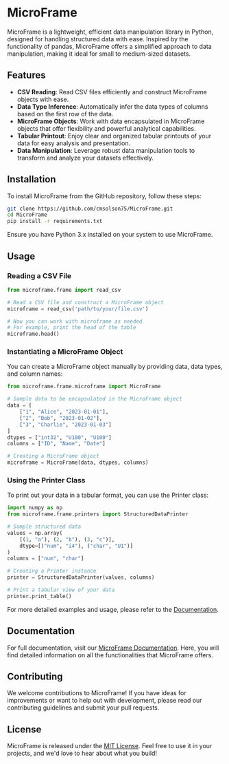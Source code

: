 # MicroFrame


MicroFrame is a lightweight, efficient data manipulation library in Python, designed for handling structured data with ease. Inspired by the functionality of pandas, MicroFrame offers a simplified approach to data manipulation, making it ideal for small to medium-sized datasets.

## Features

- **CSV Reading**: Read CSV files efficiently and construct MicroFrame objects with ease.
- **Data Type Inference**: Automatically infer the data types of columns based on the first row of the data.
- **MicroFrame Objects**: Work with data encapsulated in MicroFrame objects that offer flexibility and powerful analytical capabilities.
- **Tabular Printout**: Enjoy clear and organized tabular printouts of your data for easy analysis and presentation.
- **Data Manipulation**: Leverage robust data manipulation tools to transform and analyze your datasets effectively.

## Installation

To install MicroFrame from the GitHub repository, follow these steps:

```bash
git clone https://github.com/cmsolson75/MicroFrame.git
cd MicroFrame
pip install -r requirements.txt
```

Ensure you have Python 3.x installed on your system to use MicroFrame.

## Usage

### Reading a CSV File

```python
from microframe.frame import read_csv

# Read a CSV file and construct a MicroFrame object
microframe = read_csv('path/to/your/file.csv')

# Now you can work with microframe as needed
# For example, print the head of the table
microframe.head()
```

### Instantiating a MicroFrame Object

You can create a MicroFrame object manually by providing data, data types, and column names:

```python
from microframe.frame.microframe import MicroFrame

# Sample data to be encapsulated in the MicroFrame object
data = [
    ["1", "Alice", "2023-01-01"],
    ["2", "Bob", "2023-01-02"],
    ["3", "Charlie", "2023-01-03"]
]
dtypes = ["int32", "U100", "U100"]
columns = ["ID", "Name", "Date"]

# Creating a MicroFrame object
microframe = MicroFrame(data, dtypes, columns)
```

### Using the Printer Class

To print out your data in a tabular format, you can use the Printer class:

```python
import numpy as np
from microframe.frame.printers import StructuredDataPrinter

# Sample structured data
values = np.array(
    [(1, "a"), (2, "b"), (3, "c")],
    dtype=[("num", "i4"), ("char", "U1")]
)
columns = ["num", "char"]

# Creating a Printer instance
printer = StructuredDataPrinter(values, columns)

# Print a tabular view of your data
printer.print_table()
```

For more detailed examples and usage, please refer to the [Documentation](https://cmsolson75.github.io/MicroFrame/).

## Documentation

For full documentation, visit our [MicroFrame Documentation](https://cmsolson75.github.io/MicroFrame/). Here, you will find detailed information on all the functionalities that MicroFrame offers.

## Contributing

We welcome contributions to MicroFrame! If you have ideas for improvements or want to help out with development, please read our contributing guidelines and submit your pull requests.

## License

MicroFrame is released under the [MIT License](#). Feel free to use it in your projects, and we'd love to hear about what you build!

